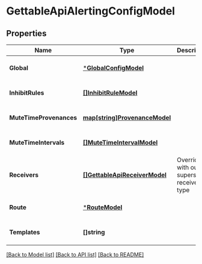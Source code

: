 # GettableApiAlertingConfigModel

## Properties
Name | Type | Description | Notes
------------ | ------------- | ------------- | -------------
**Global** | [***GlobalConfigModel**](GlobalConfig.md) |  | [optional] [default to null]
**InhibitRules** | [**[]InhibitRuleModel**](InhibitRule.md) |  | [optional] [default to null]
**MuteTimeProvenances** | [**map[string]ProvenanceModel**](Provenance.md) |  | [optional] [default to null]
**MuteTimeIntervals** | [**[]MuteTimeIntervalModel**](MuteTimeInterval.md) |  | [optional] [default to null]
**Receivers** | [**[]GettableApiReceiverModel**](GettableApiReceiver.md) | Override with our superset receiver type | [optional] [default to null]
**Route** | [***RouteModel**](Route.md) |  | [optional] [default to null]
**Templates** | **[]string** |  | [optional] [default to null]

[[Back to Model list]](../README.md#documentation-for-models) [[Back to API list]](../README.md#documentation-for-api-endpoints) [[Back to README]](../README.md)


